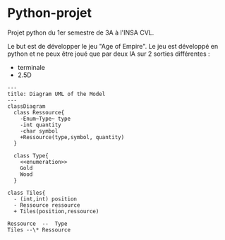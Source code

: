 # Python-projet
Projet python du 1er semestre de 3A à l'INSA CVL. 

Le but est de développer le jeu "Age of Empire". Le jeu est développé en python et ne peux être joué que par deux IA sur 2 sorties différentes :  
- terminale
- 2.5D


```mermaid
---
title: Diagram UML of the Model
---
classDiagram
  class Ressource{
    -Enum~Type~ type
    -int quantity
    -char symbol
    +Ressource(type,symbol, quantity)
  }

  class Type{
    <<enumeration>>
    Gold
    Wood
  }

class Tiles{
  - (int,int) position
  - Ressource ressource
  + Tiles(position,ressource)

Ressource  --  Type
Tiles --\* Ressource 
  
```
